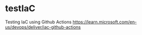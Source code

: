 # testIaC
Testing IaC using Github Actions https://learn.microsoft.com/en-us/devops/deliver/iac-github-actions
